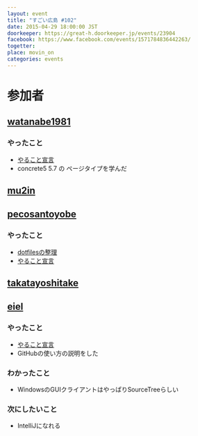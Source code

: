 ```yaml
---
layout: event
title: "すごい広島 #102"
date: 2015-04-29 18:00:00 JST
doorkeeper: https://great-h.doorkeeper.jp/events/23904
facebook: https://www.facebook.com/events/1571784836442263/
togetter:
place: movin_on
categories: events
---
```


# 参加者

## [watanabe1981](https://github.com/watanabe1981)

### やったこと

* [やること宣言](https://github.com/great-h/great-h.github.io/issues/1615)
* concrete5 5.7 の ページタイプを学んだ


## [mu2in](http://twitter.com/mu2in)

## [pecosantoyobe](http://twitter.com/pecosantoyobe)

### やったこと

* [dotfilesの整理](https://github.com/furu/dotfiles)
* [やること宣言](https://github.com/great-h/great-h.github.io/issues/1613)

## [takatayoshitake](http://twitter.com/takatayoshitake)


## [eiel](https://github.com/eiel)

### やったこと

* [やること宣言](https://github.com/great-h/great-h.github.io/issues/1614)
* GitHubの使い方の説明をした

### わかったこと

* WindowsのGUIクライアントはやっぱりSourceTreeらしい

### 次にしたいこと

* IntelliJになれる
